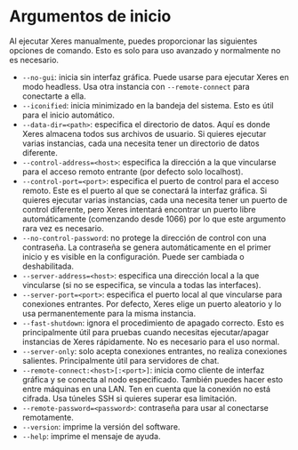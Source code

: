 # Argumentos de inicio

Al ejecutar Xeres manualmente, puedes proporcionar las siguientes opciones de comando. Esto es solo para uso avanzado y normalmente no es necesario.

- `--no-gui`: inicia sin interfaz gráfica. Puede usarse para ejecutar Xeres en modo headless. Usa otra instancia con `--remote-connect` para conectarte a ella.
- `--iconified`: inicia minimizado en la bandeja del sistema. Esto es útil para el inicio automático.
- `--data-dir=<path>`: especifica el directorio de datos. Aquí es donde Xeres almacena todos sus archivos de usuario. Si quieres ejecutar varias instancias, cada una necesita tener un directorio de datos diferente.
- `--control-address=<host>`: especifica la dirección a la que vincularse para el acceso remoto entrante (por defecto solo localhost).
- `--control-port=<port>`: especifica el puerto de control para el acceso remoto. Este es el puerto al que se conectará la interfaz gráfica. Si quieres ejecutar varias instancias, cada una necesita tener un puerto de control diferente, pero Xeres intentará encontrar un puerto libre automáticamente (comenzando desde
	1066) por lo que este argumento rara vez es necesario.
- `--no-control-password`: no protege la dirección de control con una contraseña. La contraseña se genera automáticamente en el primer inicio y es visible en la configuración. Puede ser cambiada o deshabilitada.
- `--server-address=<host>`: especifica una dirección local a la que vincularse (si no se especifica, se vincula a todas las interfaces).
- `--server-port=<port>`: especifica el puerto local al que vincularse para conexiones entrantes. Por defecto, Xeres elige un puerto aleatorio y lo usa permanentemente para la misma instancia.
- `--fast-shutdown`: ignora el procedimiento de apagado correcto. Esto es principalmente útil para pruebas cuando necesitas ejecutar/apagar instancias de Xeres rápidamente. No es necesario para el uso normal.
- `--server-only`: solo acepta conexiones entrantes, no realiza conexiones salientes. Principalmente útil para servidores de chat.
- `--remote-connect:<host>[:<port>]`: inicia como cliente de interfaz gráfica y se conecta al nodo especificado. También puedes hacer esto entre máquinas en una LAN. Ten en cuenta que la conexión no está cifrada. Usa túneles SSH si quieres superar esa limitación.
- `--remote-password=<password>`: contraseña para usar al conectarse remotamente.
- `--version`: imprime la versión del software.
- `--help`: imprime el mensaje de ayuda.